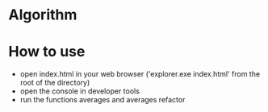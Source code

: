 # Algorithm

# How to use

* open index.html in your web browser ('explorer.exe index.html' from the root of the directory)
* open the console in developer tools
* run the functions averages and averages refactor